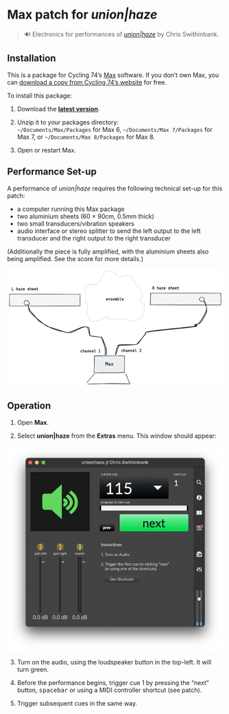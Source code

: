 # Max patch for _union|haze_

> 🔊 Electronics for performances of [_union|haze_][uh] by Chris Swithinbank.


## Installation

This is a package for Cycling 74’s [Max][max] software. If you don’t own Max, you can [download a copy from Cycling 74’s website](https://cycling74.com/downloads/) for free.

To install this package:

1. Download the [**latest version**][download].

2. Unzip it to your packages directory:    
`~/Documents/Max/Packages` for Max 6, `~/Documents/Max 7/Packages` for Max 7, or `~/Documents/Max 8/Packages` for Max 8.

3. Open or restart Max.


## Performance Set-up

A performance of _union|haze_ requires the following technical set-up for this patch:

- a computer running this Max package
- two aluminium sheets (60 × 90cm, 0.5mm thick)
- two small transducers/vibration speakers
- audio interface or stereo splitter to send the left output to the left transducer and the right output to the right transducer

(Additionally the piece is fully amplified, with the aluminium sheets also being amplified. See the score for more details.)

![Diagram of the performance set-up](/media/setup-diagram.png)



## Operation

1. Open **Max**.

2. Select **union|haze** from the **Extras** menu. This window should appear:

![Screenshot of the union|haze performance patch](/media/patch-screenshot.png)

3. Turn on the audio, using the loudspeaker button in the top-left. It will turn green.

4. Before the performance begins, trigger cue 1 by pressing the “next” button, <kbd>spacebar</kbd> or using a MIDI controller shortcut (see patch).

5. Trigger subsequent cues in the same way.



[uh]: https://www.chrisswithinbank.net/2016/05/union-haze/
[max]: https://cycling74.com/products/max/
[download]: https://github.com/delucis/haze-saver/archive/refs/heads/master.zip
